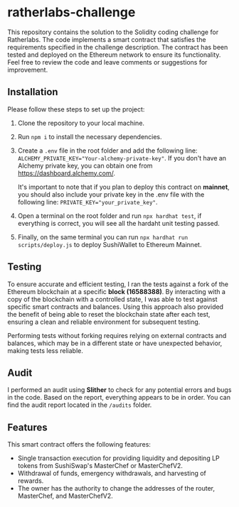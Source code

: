 # ratherlabs-challenge
 This repository contains the solution to the Solidity coding challenge for Ratherlabs. The code implements a smart contract that satisfies the requirements specified in the challenge description. The contract has been tested and deployed on the Ethereum network to ensure its functionality. Feel free to review the code and leave comments or suggestions for improvement.

##  Installation 
Please follow these steps to set up the project:

1) Clone the repository to your local machine.
2) Run `npm i` to install the necessary dependencies.
3) Create a `.env` file in the root folder and add the following line: `ALCHEMY_PRIVATE_KEY="Your-alchemy-private-key"`.
    If you don't have an Alchemy private key, you can obtain one from https://dashboard.alchemy.com/.

    It's important to note that if you plan to deploy this contract on **mainnet**, you should also include your private key in the .env file with the following line: `PRIVATE_KEY="your_private_key"`.

4) Open a terminal on the root folder and run `npx hardhat test`, if everything is correct, you will see all the hardaht unit testing passed.
5) Finally, on the same terminal you can run `npx hardhat run scripts/deploy.js` to deploy SushiWallet to Ethereum Mainnet.  

## Testing
To ensure accurate and efficient testing, I ran the tests against a fork of the Ethereum blockchain at a specific **block (16588388)**. By interacting with a copy of the blockchain with a controlled state, I was able to test against specific smart contracts and balances. Using this approach also provided the benefit of being able to reset the blockchain state after each test, ensuring a clean and reliable environment for subsequent testing.

Performing tests without forking requires relying on external contracts and balances, which may be in a different state or have unexpected behavior, making tests less reliable.

## Audit
I performed an audit using **Slither** to check for any potential errors and bugs in the code. Based on the report, everything appears to be in order. You can find the audit report located in the `/audits` folder.


## Features
This smart contract offers the following features:

* Single transaction execution for providing liquidity and depositing LP tokens from SushiSwap's MasterChef or MasterChefV2.
* Withdrawal of funds, emergency withdrawals, and harvesting of rewards.
* The owner has the authority to change the addresses of the router, MasterChef, and MasterChefV2.

